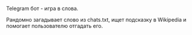 Telegram бот - игра в слова.

Рандомно загадывает слово из chats.txt, ищет подсказку в Wikipedia и помогает пользователю отгадать его.